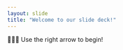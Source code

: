 ```yaml
---
layout: slide
title: "Welcome to our slide deck!"
---
```

:hear_no_evil::see_no_evil::speak_no_evil:
Use the right arrow to begin!
